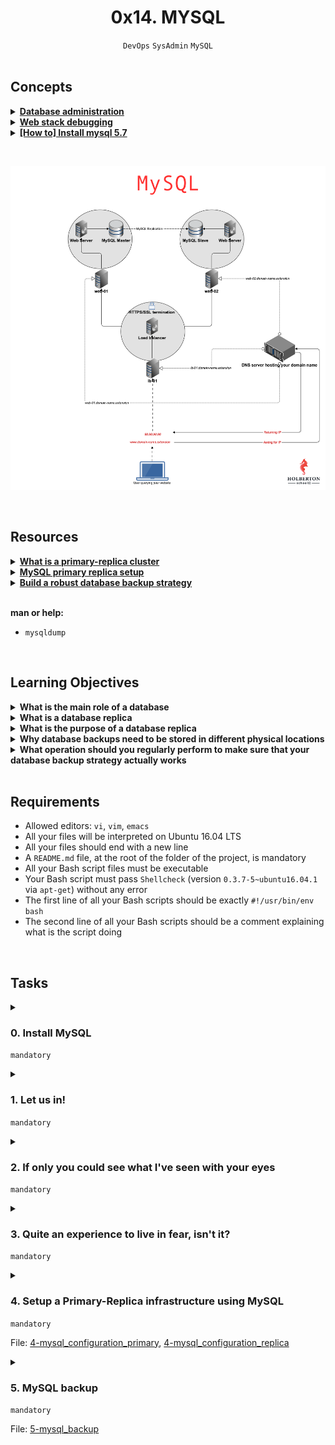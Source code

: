 <h1 align="center"><b>0x14. MYSQL</b></h1>
<div align="center"><code>DevOps</code> <code>SysAdmin</code> <code>MySQL</code></div>

<br>

## Concepts
<details>
<summary><b><a href="https://intranet.alxswe.com/concepts">Database administration</a></b></summary><br>


<br><p align="center">※※※※※※※※※※※※</p><br>
</details>


<details>
<summary><b><a href="https://intranet.alxswe.com/concepts/68">Web stack debugging</a></b></summary><br>


<br><p align="center">※※※※※※※※※※※※</p><br>
</details>


<details>
<summary><b><a href="https://intranet.alxswe.com/concepts">[How to] Install mysql 5.7</a></b></summary><br>


<br><p align="center">※※※※※※※※※※※※</p><br>
</details>

<br><div align="center"><img src="https://github.com/codenvibes/alx-system_engineering-devops/blob/master/0x14-mysql/images/KkrkDHT.png"></div>

<!-- <br>

## Background Context -->

<br>

## Resources
<details>
<summary><b><a href="https://www.digitalocean.com/community/tutorials/how-to-choose-a-redundancy-plan-to-ensure-high-availability#sql-replication">What is a primary-replica cluster</a></b></summary><br>


<br><p align="center">※※※※※※※※※※※※</p><br>
</details>


<details>
<summary><b><a href="https://www.digitalocean.com/community/tutorials/how-to-set-up-replication-in-mysql">MySQL primary replica setup</a></b></summary><br>


<br><p align="center">※※※※※※※※※※※※</p><br>
</details>


<details>
<summary><b><a href="https://www.databasejournal.com/ms-sql/developing-a-sql-server-backup-strategy/">Build a robust database backup strategy</a></b></summary><br>


<br><p align="center">※※※※※※※※※※※※</p><br>
</details>



<br>

**man or help:**
- `mysqldump`

<br>

## Learning Objectives
<details>
<summary><b><a href=" "> </a>What is the main role of a database</b></summary><br>


<br><p align="center">※※※※※※※※※※※※</p><br>
</details>


<details>
<summary><b><a href=" "> </a>What is a database replica</b></summary><br>


<br><p align="center">※※※※※※※※※※※※</p><br>
</details>


<details>
<summary><b><a href=" "> </a>What is the purpose of a database replica</b></summary><br>


<br><p align="center">※※※※※※※※※※※※</p><br>
</details>


<details>
<summary><b><a href=" "> </a>Why database backups need to be stored in different physical locations</b></summary><br>


<br><p align="center">※※※※※※※※※※※※</p><br>
</details>


<details>
<summary><b><a href=" "> </a>What operation should you regularly perform to make sure that your database backup strategy actually works</b></summary><br>


<br><p align="center">※※※※※※※※※※※※</p><br>
</details>


<br>

## Requirements
- Allowed editors: `vi`, `vim`, `emacs`
- All your files will be interpreted on Ubuntu 16.04 LTS
- All your files should end with a new line
- A `README.md` file, at the root of the folder of the project, is mandatory
- All your Bash script files must be executable
- Your Bash script must pass `Shellcheck` (version `0.3.7-5~ubuntu16.04.1` via `apt-get`) without any error
- The first line of all your Bash scripts should be exactly `#!/usr/bin/env bash`
- The second line of all your Bash scripts should be a comment explaining what is the script doing

<!-- ## More Info -->

<br>

## Tasks
<details>
<summary>

### 0. Install MySQL
`mandatory`
</summary>

First things first, let’s get MySQL installed on **both** your web-01 and web-02 servers.
- MySQL distribution must be 5.7.x
- Make sure that [task #3](https://intranet.alxswe.com/tasks/1372) of your [SSH project](https://intranet.alxswe.com/projects/244) is completed for `web-01` and `web-02`. The checker will connect to your servers to check MySQL status
- Please make sure you have your `README.md` pushed to GitHub.
Example:
```
ubuntu@229-web-01:~$ mysql --version
mysql  Ver 14.14 Distrib 5.7.25, for Linux (x86_64) using  EditLine wrapper
ubuntu@229-web-01:~$
```
</details>

<details>
<summary>

### 1. Let us in!
`mandatory`
</summary>

In order for us to verify that your servers are properly configured, we need you to create a user and password for **both** MySQL databases which will allow the checker access to them.
- Create a MySQL user named `holberton_user` on both `web-01` and `web-02` with the host name set to `localhost` and the password `projectcorrection280hbtn`. This will allow us to access the replication status on both servers.
- Make sure that `holberton_user` has permission to check the primary/replica status of your databases.
- In addition to that, make sure that [task #3](https://intranet.alxswe.com/tasks/1372) of your [SSH project](https://intranet.alxswe.com/projects/244) is completed for `web-01` and `web-02`. **You will likely need to add the public key to web-02 as you only added it to web-01 for this project**. The checker will connect to your servers to check MySQL status
Example:
```
ubuntu@229-web-01:~$ mysql -uholberton_user -p -e "SHOW GRANTS FOR 'holberton_user'@'localhost'"
Enter password:
+-----------------------------------------------------------------+
| Grants for holberton_user@localhost                             |
+-----------------------------------------------------------------+
| GRANT REPLICATION CLIENT ON *.* TO 'holberton_user'@'localhost' |
+-----------------------------------------------------------------+
ubuntu@229-web-01:~$
```
</details>

<details>
<summary>

### 2. If only you could see what I've seen with your eyes
`mandatory`
</summary>

In order for you to set up replication, you’ll need to have a database with at least one table and one row in your primary MySQL server (web-01) to replicate from.
- Create a database named `tyrell_corp`.
- Within the `tyrell_corp` database create a table named `nexus6` and add at least one entry to it.
- Make sure that `holberton_user` has `SELECT` permissions on your table so that we can check that the table exists and is not empty.
```
ubuntu@229-web-01:~$ mysql -uholberton_user -p -e "use tyrell_corp; select * from nexus6"
Enter password:
+----+-------+
| id | name  |
+----+-------+
|  1 | Leon  |
+----+-------+
ubuntu@229-web-01:~$
```
</details>

<details>
<summary>

### 3. Quite an experience to live in fear, isn't it?
`mandatory`
</summary>

Before you get started with your primary-replica synchronization, you need one more thing in place. On your **primary** MySQL server (web-01), create a new user for the replica server.
- The name of the new user should be `replica_user`, with the host name set to `%`, and can have whatever password you’d like.
- `replica_user` must have the appropriate permissions to replicate your primary MySQL server.
- `holberton_user` will need SELECT privileges on the `mysql.user` table in order to check that `replica_user` was created with the correct permissions.
```
ubuntu@229-web-01:~$ mysql -uholberton_user -p -e 'SELECT user, Repl_slave_priv FROM mysql.user'
+------------------+-----------------+
| user             | Repl_slave_priv |
+------------------+-----------------+
| root             | Y               |
| mysql.session    | N               |
| mysql.sys        | N               |
| debian-sys-maint | Y               |
| holberton_user   | N               |
| replica_user     | Y               |
+------------------+-----------------+
ubuntu@229-web-01:~$
```
</details>

<details>
<summary>

### 4. Setup a Primary-Replica infrastructure using MySQL
`mandatory`

File: [4-mysql_configuration_primary](), [4-mysql_configuration_replica]()
</summary>

<br><div><img src="https://github.com/codenvibes/alx-system_engineering-devops/blob/master/0x14-mysql/images/09e83e914f0d6865ce320a47f2f14837a5b190b6.gif"></div><br>

Having a replica member on for your MySQL database has 2 advantages:

Redundancy: If you lose one of the database servers, you will still have another working one and a copy of your data
Load distribution: You can split the read operations between the 2 servers, reducing the load on the primary member and improving query response speed

### Requirements:
MySQL primary must be hosted on web-01 - do not use the bind-address, just comment out this parameter
MySQL replica must be hosted on web-02
Setup replication for the MySQL database named tyrell_corp
Provide your MySQL primary configuration as answer file(my.cnf or mysqld.cnf) with the name 4-mysql_configuration_primary
Provide your MySQL replica configuration as an answer file with the name 4-mysql_configuration_replica

### Tips:
- Once MySQL replication is setup, add a new record in your table via MySQL on `web-01` and check if the record has been replicated in MySQL `web-02`. If you see it, it means your replication is working!
- Make sure that UFW is allowing connections on port 3306 (default MySQL port) otherwise replication will not work.

Example:

### `web-01`
```
ubuntu@web-01:~$ mysql -uholberton_user -p
Enter password: 
Welcome to the MySQL monitor.  Commands end with ; or \g.
Your MySQL connection id is 1467
Server version: 5.5.49-0ubuntu0.14.04.1-log (Ubuntu)

Copyright (c) 2000, 2016, Oracle and/or its affiliates. All rights reserved.

Oracle is a registered trademark of Oracle Corporation and/or its
affiliates. Other names may be trademarks of their respective
owners.

Type 'help;' or '\h' for help. Type '\c' to clear the current input statement.

mysql> show master status;
+------------------+----------+--------------------+------------------+
| File             | Position | Binlog_Do_DB       | Binlog_Ignore_DB |
+------------------+----------+--------------------+------------------+
| mysql-bin.000009 |      107 | tyrell_corp          |                  |
+------------------+----------+--------------------+------------------+
1 row in set (0.00 sec)

mysql> 
```
### `web-02`
```
root@web-02:/home/ubuntu# mysql -uholberton_user -p
Enter password: 
Welcome to the MySQL monitor.  Commands end with ; or \g.
Your MySQL connection id is 53
Server version: 5.5.49-0ubuntu0.14.04.1-log (Ubuntu)

Copyright (c) 2000, 2016, Oracle and/or its affiliates. All rights reserved.

Oracle is a registered trademark of Oracle Corporation and/or its
affiliates. Other names may be trademarks of their respective
owners.

Type 'help;' or '\h' for help. Type '\c' to clear the current input statement.

mysql> show slave status\G
*************************** 1. row ***************************
               Slave_IO_State: Waiting for master to send event
                  Master_Host: 158.69.68.78
                  Master_User: replica_user
                  Master_Port: 3306
                Connect_Retry: 60
              Master_Log_File: mysql-bin.000009
          Read_Master_Log_Pos: 107
               Relay_Log_File: mysql-relay-bin.000022
                Relay_Log_Pos: 253
        Relay_Master_Log_File: mysql-bin.000009
             Slave_IO_Running: Yes
            Slave_SQL_Running: Yes
              Replicate_Do_DB: 
          Replicate_Ignore_DB: 
           Replicate_Do_Table: 
       Replicate_Ignore_Table: 
      Replicate_Wild_Do_Table: 
  Replicate_Wild_Ignore_Table: 
                   Last_Errno: 0
                   Last_Error: 
                 Skip_Counter: 0
          Exec_Master_Log_Pos: 107
              Relay_Log_Space: 452
              Until_Condition: None
               Until_Log_File: 
                Until_Log_Pos: 0
           Master_SSL_Allowed: No
           Master_SSL_CA_File: 
           Master_SSL_CA_Path: 
              Master_SSL_Cert: 
            Master_SSL_Cipher: 
               Master_SSL_Key: 
        Seconds_Behind_Master: 0
Master_SSL_Verify_Server_Cert: No
                Last_IO_Errno: 0
                Last_IO_Error: 
               Last_SQL_Errno: 0
               Last_SQL_Error: 
  Replicate_Ignore_Server_Ids: 
             Master_Server_Id: 1
1 row in set (0.00 sec)

mysql> 

```
</details>

<details>
<summary>

### 5. MySQL backup
`mandatory`

File: [5-mysql_backup]()
</summary>


</details>

